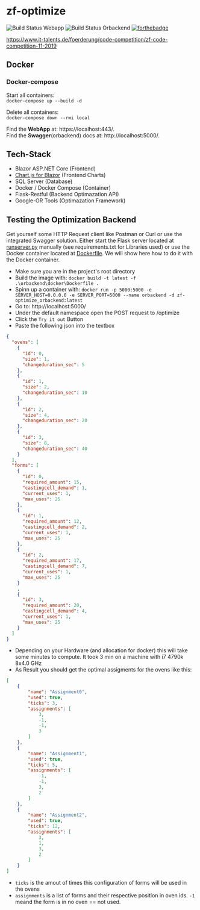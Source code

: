 # zf-optimize
![Build Status Webapp](https://github.com/ScholliYT/zf-optimize/workflows/Publish-Dockerimage-Webapp/badge.svg)
![Build Status Orbackend](https://github.com/ScholliYT/zf-optimize/workflows/Publish-Dockerimage-Orbackend/badge.svg)
[![forthebadge](https://forthebadge.com/images/badges/fuck-it-ship-it.svg)](https://forthebadge.com)

https://www.it-talents.de/foerderung/code-competition/zf-code-competition-11-2019

## Docker
### Docker-compose
Start all containers:  
`docker-compose up --build -d`

Delete all containers:  
`docker-compose down --rmi local`

Find the __WebApp__ at: https://localhost:443/.  
Find the __Swagger__(orbackend) docs at: http://localhost:5000/.


## Tech-Stack
- Blazor ASP.NET Core (Frontend)
- [Chart.js for Blazor](https://github.com/mariusmuntean/ChartJs.Blazor) (Frontend Charts)
- SQL Server (Database)
- Docker / Docker Compose (Container)
- Flask-Restful (Backend Optimazation API)
- Google-OR Tools (Optimazation Framework)

## Testing the Optimization Backend
Get yourself some HTTP Request client like Postman or Curl or use the integrated Swagger solution. Either start the Flask server located at [runserver.py](/orbackend/runserver.py) manually (see requirements.txt for Libraries used) or use the Docker container located at [Dockerfile](/orbackend/docker/Dockerfile). We will show here how to do it with the Docker container.  

- Make sure you are in the project's root directory
- Build the image with: `docker build -t latest -f .\orbackend\docker\Dockerfile .`
- Spinn up a container with: `docker run -p 5000:5000 -e SERVER_HOST=0.0.0.0 -e SERVER_PORT=5000 --name orbackend -d zf-optimize_orbackend:latest`
- Go to: http://localhost:5000/
- Under the default namespace open the POST request to /optimize
- Click the `Try it out` Button
- Paste the following json into the textbox

```json
{
  "ovens": [
    {
      "id": 0,
      "size": 1,
      "changeduration_sec": 5
    },
    {
      "id": 1,
      "size": 2,
      "changeduration_sec": 10
    },
    {
      "id": 2,
      "size": 4,
      "changeduration_sec": 20
    },
    {
      "id": 3,
      "size": 8,
      "changeduration_sec": 40
    }
  ],
  "forms": [
    {
      "id": 0,
      "required_amount": 15,
      "castingcell_demand": 1,
      "current_uses": 1,
      "max_uses": 25
    },
    {
      "id": 1,
      "required_amount": 12,
      "castingcell_demand": 2,
      "current_uses": 1,
      "max_uses": 25
    },
    {
      "id": 2,
      "required_amount": 17,
      "castingcell_demand": 7,
      "current_uses": 1,
      "max_uses": 25
    }
    ,
    {
      "id": 3,
      "required_amount": 20,
      "castingcell_demand": 4,
      "current_uses": 1,
      "max_uses": 25
    }
  ]
}
```
- Depending on your Hardware (and allocation for docker) this will take some minutes to compute. It took 3 min on a machine with i7 4790k 8x4.0 GHz
- As Result you should get the optimal assigments for the ovens like this:

```json
[
    {
        "name": "Assignment0",
        "used": true,
        "ticks": 3,
        "assignments": [
            3,
            -1,
            -1,
            3
        ]
    },
    {
        "name": "Assignment1",
        "used": true,
        "ticks": 5,
        "assignments": [
            -1,
            -1,
            3,
            2
        ]
    },
    {
        "name": "Assignment2",
        "used": true,
        "ticks": 12,
        "assignments": [
            3,
            1,
            3,
            2
        ]
    }
]
```
- `ticks` is the amout of times this configuration of forms will be used in the ovens
- `assignments` is a list of forms and their respective position in oven ids. `-1` meand the form is in no oven == not used.
